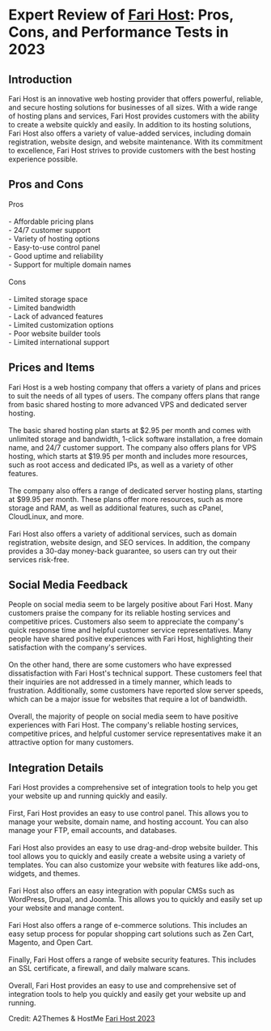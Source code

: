<h1>Expert Review of <a href="https://a2themes.com/fari-host-reviews">Fari Host</a>: Pros, Cons, and Performance Tests in 2023</h1>
<h2>Introduction</h2>
Fari Host is an innovative web hosting provider that offers powerful, reliable, and secure hosting solutions for businesses of all sizes. With a wide range of hosting plans and services, Fari Host provides customers with the ability to create a website quickly and easily. In addition to its hosting solutions, Fari Host also offers a variety of value-added services, including domain registration, website design, and website maintenance. With its commitment to excellence, Fari Host strives to provide customers with the best hosting experience possible.
<h2>Pros and Cons</h2>
Pros<br><br>- Affordable pricing plans<br>- 24/7 customer support<br>- Variety of hosting options<br>- Easy-to-use control panel<br>- Good uptime and reliability<br>- Support for multiple domain names<br><br>Cons<br><br>- Limited storage space<br>- Limited bandwidth<br>- Lack of advanced features<br>- Limited customization options<br>- Poor website builder tools<br>- Limited international support
<h2>Prices and Items</h2>
Fari Host is a web hosting company that offers a variety of plans and prices to suit the needs of all types of users. The company offers plans that range from basic shared hosting to more advanced VPS and dedicated server hosting.<br><br>The basic shared hosting plan starts at $2.95 per month and comes with unlimited storage and bandwidth, 1-click software installation, a free domain name, and 24/7 customer support. The company also offers plans for VPS hosting, which starts at $19.95 per month and includes more resources, such as root access and dedicated IPs, as well as a variety of other features.<br><br>The company also offers a range of dedicated server hosting plans, starting at $99.95 per month. These plans offer more resources, such as more storage and RAM, as well as additional features, such as cPanel, CloudLinux, and more.<br><br>Fari Host also offers a variety of additional services, such as domain registration, website design, and SEO services. In addition, the company provides a 30-day money-back guarantee, so users can try out their services risk-free.
<h2>Social Media Feedback</h2>
People on social media seem to be largely positive about Fari Host. Many customers praise the company for its reliable hosting services and competitive prices. Customers also seem to appreciate the company's quick response time and helpful customer service representatives. Many people have shared positive experiences with Fari Host, highlighting their satisfaction with the company's services.<br><br>On the other hand, there are some customers who have expressed dissatisfaction with Fari Host's technical support. These customers feel that their inquiries are not addressed in a timely manner, which leads to frustration. Additionally, some customers have reported slow server speeds, which can be a major issue for websites that require a lot of bandwidth. <br><br>Overall, the majority of people on social media seem to have positive experiences with Fari Host. The company's reliable hosting services, competitive prices, and helpful customer service representatives make it an attractive option for many customers.
<h2>Integration Details</h2>
Fari Host provides a comprehensive set of integration tools to help you get your website up and running quickly and easily.<br><br>First, Fari Host provides an easy to use control panel. This allows you to manage your website, domain name, and hosting account. You can also manage your FTP, email accounts, and databases.<br><br>Fari Host also provides an easy to use drag-and-drop website builder. This tool allows you to quickly and easily create a website using a variety of templates. You can also customize your website with features like add-ons, widgets, and themes.<br><br>Fari Host also offers an easy integration with popular CMSs such as WordPress, Drupal, and Joomla. This allows you to quickly and easily set up your website and manage content.<br><br>Fari Host also offers a range of e-commerce solutions. This includes an easy setup process for popular shopping cart solutions such as Zen Cart, Magento, and Open Cart.<br><br>Finally, Fari Host offers a range of website security features. This includes an SSL certificate, a firewall, and daily malware scans.<br><br>Overall, Fari Host provides an easy to use and comprehensive set of integration tools to help you quickly and easily get your website up and running.
<p>Credit: A2Themes & HostMe <a href="https://a2themes.com/fari-host-reviews">Fari Host 2023</a></p>